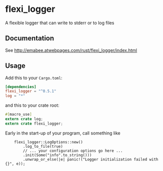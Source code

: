 # flexi_logger
A flexible logger that can write to stderr or to log files

## Documentation
See http://emabee.atwebpages.com/rust/flexi_logger/index.html


## Usage

Add this to your `Cargo.toml`:

```toml
[dependencies]
flexi_logger = "^0.5.1"
log = "*"
```

and this to your crate root:

```rust
#[macro_use]
extern crate log;
extern crate flexi_logger;
```

Early in the start-up of your program, call something like

```text
    flexi_logger::LogOptions::new()
        .log_to_file(true)
        // ... your configuration options go here ...
        .init(Some("info".to_string()))
        .unwrap_or_else(|e| panic!("Logger initialization failed with {}", e));
```
